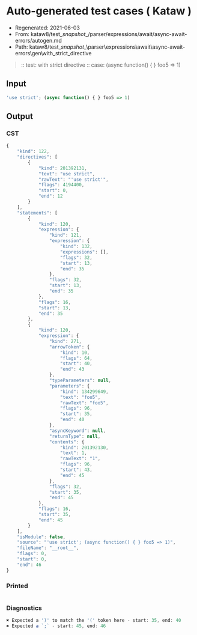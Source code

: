 # Auto-generated test cases ( Kataw )
- Regenerated: 2021-06-03
- From: kataw8/test\__snapshot__/parser/expressions/await/async-await-errors/autogen.md
- Path: kataw8/test\__snapshot__\parser\expressions\await\async-await-errors\gen\with_strict_directive
> :: test: with strict directive
> :: case: (async function() { } foo5 => 1)
## Input

`````js
'use strict'; (async function() { } foo5 => 1)
`````
## Output

### CST

```javascript
{
    "kind": 122,
    "directives": [
        {
            "kind": 201392131,
            "text": "use strict",
            "rawText": "'use strict'",
            "flags": 4194400,
            "start": 0,
            "end": 12
        }
    ],
    "statements": [
        {
            "kind": 120,
            "expression": {
                "kind": 121,
                "expression": {
                    "kind": 132,
                    "expressions": [],
                    "flags": 32,
                    "start": 13,
                    "end": 35
                },
                "flags": 32,
                "start": 13,
                "end": 35
            },
            "flags": 16,
            "start": 13,
            "end": 35
        },
        {
            "kind": 120,
            "expression": {
                "kind": 271,
                "arrowToken": {
                    "kind": 10,
                    "flags": 64,
                    "start": 40,
                    "end": 43
                },
                "typeParameters": null,
                "parameters": {
                    "kind": 134299649,
                    "text": "foo5",
                    "rawText": "foo5",
                    "flags": 96,
                    "start": 35,
                    "end": 40
                },
                "asyncKeyword": null,
                "returnType": null,
                "contents": {
                    "kind": 201392130,
                    "text": 1,
                    "rawText": "1",
                    "flags": 96,
                    "start": 43,
                    "end": 45
                },
                "flags": 32,
                "start": 35,
                "end": 45
            },
            "flags": 16,
            "start": 35,
            "end": 45
        }
    ],
    "isModule": false,
    "source": "'use strict'; (async function() { } foo5 => 1)",
    "fileName": "__root__",
    "flags": 0,
    "start": 0,
    "end": 46
}
```

### Printed

```javascript

```

### Diagnostics

```javascript
✖ Expected a ')' to match the '(' token here - start: 35, end: 40
✖ Expected a `;` - start: 45, end: 46

```

